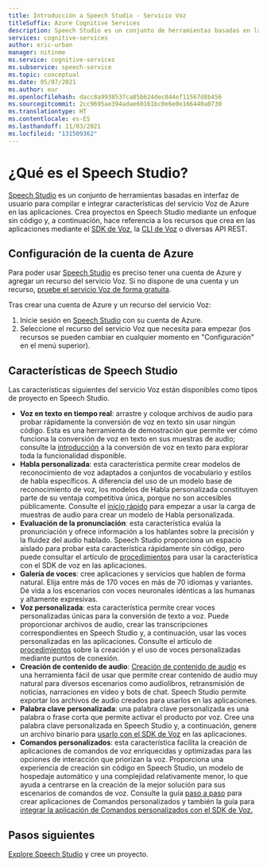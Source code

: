```yaml
---
title: Introducción a Speech Studio - Servicio Voz
titleSuffix: Azure Cognitive Services
description: Speech Studio es un conjunto de herramientas basadas en la interfaz de usuario para compilar e integrar características del servicio Voz de Azure en las aplicaciones.
services: cognitive-services
author: eric-urban
manager: nitinme
ms.service: cognitive-services
ms.subservice: speech-service
ms.topic: conceptual
ms.date: 05/07/2021
ms.author: eur
ms.openlocfilehash: dacc8a9938537ca85b624dec044ef11567d8b456
ms.sourcegitcommit: 2cc9695ae394adae60161bc0e6e0e166440a0730
ms.translationtype: HT
ms.contentlocale: es-ES
ms.lasthandoff: 11/03/2021
ms.locfileid: "131509362"
---
```

# <a name="what-is-speech-studio"></a>¿Qué es el Speech Studio?

[Speech Studio](https://speech.microsoft.com) es un conjunto de herramientas basadas en interfaz de usuario para compilar e integrar características del servicio Voz de Azure en las aplicaciones. Crea proyectos en Speech Studio mediante un enfoque sin código y, a continuación, hace referencia a los recursos que crea en las aplicaciones mediante el [SDK de Voz](speech-sdk.md), la [CLI de Voz](spx-overview.md) o diversas API REST.

## <a name="set-up-your-azure-account"></a>Configuración de la cuenta de Azure

Para poder usar [Speech Studio](https://speech.microsoft.com) es preciso tener una cuenta de Azure y agregar un recurso del servicio Voz. Si no dispone de una cuenta y un recurso, [pruebe el servicio Voz de forma gratuita](overview.md#try-the-speech-service-for-free).

Tras crear una cuenta de Azure y un recurso del servicio Voz:

1. Inicie sesión en [Speech Studio](https://speech.microsoft.com) con su cuenta de Azure.
1. Seleccione el recurso del servicio Voz que necesita para empezar (los recursos se pueden cambiar en cualquier momento en "Configuración" en el menú superior).

## <a name="speech-studio-features"></a>Características de Speech Studio

Las características siguientes del servicio Voz están disponibles como tipos de proyecto en Speech Studio.

* **Voz en texto en tiempo real**: arrastre y coloque archivos de audio para probar rápidamente la conversión de voz en texto sin usar ningún código. Esta es una herramienta de demostración que permite ver cómo funciona la conversión de voz en texto en sus muestras de audio; consulte la [introducción](speech-to-text.md) a la conversión de voz en texto para explorar toda la funcionalidad disponible.
* **Habla personalizada**: esta característica permite crear modelos de reconocimiento de voz adaptados a conjuntos de vocabulario y estilos de habla específicos. A diferencia del uso de un modelo base de reconocimiento de voz, los modelos de Habla personalizada constituyen parte de su ventaja competitiva única, porque no son accesibles públicamente. Consulte el [inicio rápido](how-to-custom-speech-test-and-train.md) para empezar a usar la carga de muestras de audio para crear un modelo de Habla personalizada.
* **Evaluación de la pronunciación**: esta característica evalúa la pronunciación y ofrece información a los hablantes sobre la precisión y la fluidez del audio hablado. Speech Studio proporciona un espacio aislado para probar esta característica rápidamente sin código, pero puede consultar el artículo de [procedimientos](how-to-pronunciation-assessment.md) para usar la característica con el SDK de voz en las aplicaciones.
* **Galería de voces**: cree aplicaciones y servicios que hablen de forma natural. Elija entre más de 170 voces en más de 70 idiomas y variantes. Dé vida a los escenarios con voces neuronales idénticas a las humanas y altamente expresivas.
* **Voz personalizada**: esta característica permite crear voces personalizadas únicas para la conversión de texto a voz. Puede proporcionar archivos de audio, crear las transcripciones correspondientes en Speech Studio y, a continuación, usar las voces personalizadas en las aplicaciones. Consulte el artículo de [procedimientos](how-to-custom-voice-create-voice.md) sobre la creación y el uso de voces personalizadas mediante puntos de conexión. 
* **Creación de contenido de audio**: [Creación de contenido de audio](how-to-audio-content-creation.md) es una herramienta fácil de usar que permite crear contenido de audio muy natural para diversos escenarios como audiolibros, retransmisión de noticias, narraciones en vídeo y bots de chat. Speech Studio permite exportar los archivos de audio creados para usarlos en las aplicaciones.
* **Palabra clave personalizada**: una palabra clave personalizada es una palabra o frase corta que permite activar el producto por voz. Cree una palabra clave personalizada en Speech Studio y, a continuación, genere un archivo binario para [usarlo con el SDK de Voz](custom-keyword-basics.md) en las aplicaciones.
* **Comandos personalizados**: esta característica facilita la creación de aplicaciones de comandos de voz enriquecidas y optimizadas para las opciones de interacción que priorizan la voz. Proporciona una experiencia de creación sin código en Speech Studio, un modelo de hospedaje automático y una complejidad relativamente menor, lo que ayuda a centrarse en la creación de la mejor solución para sus escenarios de comandos de voz. Consulte la guía [paso a paso](how-to-develop-custom-commands-application.md) para crear aplicaciones de Comandos personalizados y también la guía para [integrar la aplicación de Comandos personalizados con el SDK de Voz.](how-to-custom-commands-setup-speech-sdk.md)

## <a name="next-steps"></a>Pasos siguientes

[Explore Speech Studio](https://speech.microsoft.com) y cree un proyecto.




